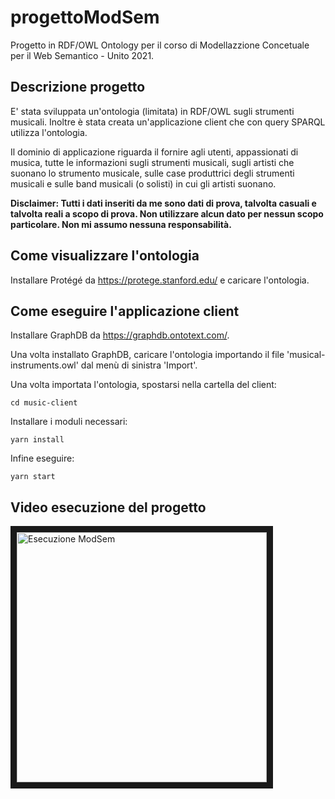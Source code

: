 # progettoModSem
Progetto in RDF/OWL Ontology per il corso di Modellazzione Concetuale per il Web Semantico - Unito 2021.

## Descrizione progetto

E' stata sviluppata un'ontologia (limitata) in RDF/OWL sugli strumenti musicali. Inoltre è stata creata un'applicazione client che con query SPARQL utilizza
l'ontologia. 

Il dominio di applicazione riguarda il fornire agli utenti, appassionati 
di musica, tutte le informazioni sugli strumenti musicali, sugli artisti 
che suonano lo strumento musicale, sulle case produttrici degli 
strumenti musicali e sulle band musicali (o solisti) in cui gli artisti 
suonano.

**Disclaimer: Tutti i dati inseriti da me sono dati di prova, talvolta casuali e talvolta reali a scopo di prova. Non utilizzare alcun dato per nessun scopo particolare. Non mi assumo nessuna responsabilità.**

## Come visualizzare l'ontologia

Installare Protégé da https://protege.stanford.edu/ e caricare l'ontologia.

## Come eseguire l'applicazione client

Installare GraphDB da https://graphdb.ontotext.com/.

Una volta installato GraphDB, caricare l'ontologia importando il file 'musical-instruments.owl' dal menù di sinistra 'Import'.

Una volta importata l'ontologia, spostarsi nella cartella del client:
```
cd music-client
```

Installare i moduli necessari:
```
yarn install
```

Infine eseguire:
```
yarn start
```


## Video esecuzione del progetto

<a href="http://www.youtube.com/watch?feature=player_embedded&v=5g7Gs0sNL4U
" rel="noopener" target="_blank"><img src="http://img.youtube.com/vi/5g7Gs0sNL4U/0.jpg" 
alt="Esecuzione ModSem" width="400" border="10" /></a>
